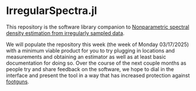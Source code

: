 
# IrregularSpectra.jl

This repository is the software library companion to [Nonparametric spectral
density estimation from irregularly sampled data](https://arxiv.org/abs/2503.00492).

We will populate the repository this week (the week of Monday 03/17/2025) with a
minimum viable product for you to try plugging in locations and measurements and
obtaining an estimator as well as at least basic documentation for doing so.
Over the course of the next couple months as people try and share feedback on
the software, we hope to dial in the interface and present the tool in a way
that has increased protection against
[footguns](https://en.wiktionary.org/wiki/footgun).

